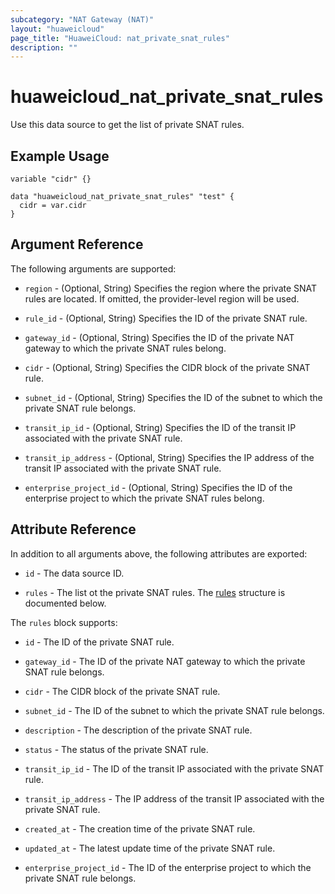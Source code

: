```yaml
---
subcategory: "NAT Gateway (NAT)"
layout: "huaweicloud"
page_title: "HuaweiCloud: nat_private_snat_rules"
description: ""
---
```


# huaweicloud_nat_private_snat_rules

Use this data source to get the list of private SNAT rules.

## Example Usage

```hcl
variable "cidr" {}

data "huaweicloud_nat_private_snat_rules" "test" {
  cidr = var.cidr
}
```

## Argument Reference

The following arguments are supported:

* `region` - (Optional, String) Specifies the region where the private SNAT rules are located.
  If omitted, the provider-level region will be used.

* `rule_id` - (Optional, String) Specifies the ID of the private SNAT rule.

* `gateway_id` - (Optional, String) Specifies the ID of the private NAT gateway to which the private SNAT rules
  belong.  

* `cidr` - (Optional, String) Specifies the CIDR block of the private SNAT rule.

* `subnet_id` - (Optional, String) Specifies the ID of the subnet to which the private SNAT rule belongs.

* `transit_ip_id` - (Optional, String) Specifies the ID of the transit IP associated with the private SNAT rule.

* `transit_ip_address` - (Optional, String) Specifies the IP address of the transit IP associated with the private
  SNAT rule.

* `enterprise_project_id` - (Optional, String) Specifies the ID of the enterprise project to which the private SNAT
  rules belong.

## Attribute Reference

In addition to all arguments above, the following attributes are exported:

* `id` - The data source ID.

* `rules` - The list ot the private SNAT rules.
  The [rules](#snatRules) structure is documented below.

<a name="snatRules"></a>
The `rules` block supports:

* `id` - The ID of the private SNAT rule.

* `gateway_id` - The ID of the private NAT gateway to which the private SNAT rule belongs.

* `cidr` - The CIDR block of the private SNAT rule.

* `subnet_id` - The ID of the subnet to which the private SNAT rule belongs.

* `description` - The description of the private SNAT rule.

* `status` - The status of the private SNAT rule.

* `transit_ip_id` - The ID of the transit IP associated with the private SNAT rule.

* `transit_ip_address` - The IP address of the transit IP associated with the private SNAT rule.

* `created_at` - The creation time of the private SNAT rule.

* `updated_at` - The latest update time of the private SNAT rule.

* `enterprise_project_id` - The ID of the enterprise project to which the private SNAT rule belongs.
